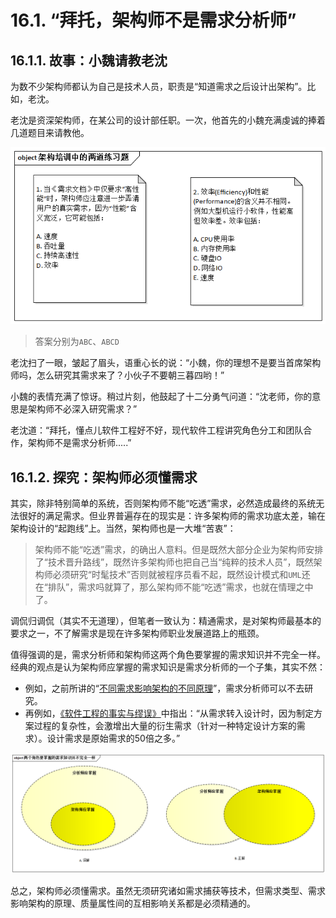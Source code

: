 # 16.1. “拜托，架构师不是需求分析师”

## 16.1.1. 故事：小魏请教老沈

为数不少架构师都认为自己是技术人员，职责是“知道需求之后设计出架构”。比如，老沈。

老沈是资深架构师，在某公司的设计部任职。一次，他首先的小魏充满虔诚的捧着几道题目来请教他。

![架构培训中的两道练习题](images/架构培训中的两道练习题.png)

> 答案分别为`ABC`、`ABCD`

老沈扫了一眼，皱起了眉头，语重心长的说：“小魏，你的理想不是要当首席架构师吗，怎么研究其需求来了？小伙子不要朝三暮四哟！”

小魏的表情充满了惊讶。稍过片刻，他鼓起了十二分勇气问道：“沈老师，你的意思是架构师不必深入研究需求？”

老沈道：“拜托，懂点儿软件工程好不好，现代软件工程讲究角色分工和团队合作，架构师不是需求分析师.....”

## 16.1.2. 探究：架构师必须懂需求

其实，除非特别简单的系统，否则架构师不能“吃透”需求，必然造成最终的系统无法很好的满足需求。但业界普遍存在的现实是：许多架构师的需求功底太差，输在架构设计的“起跑线”上。当然，架构师也是一大堆“苦衷”：

> 架构师不能“吃透”需求，的确出人意料。但是既然大部分企业为架构师安排了“技术晋升路线”，既然许多架构师也把自己当“纯粹的技术人员”，既然架构师必须研究“时髦技术”否则就被程序员看不起，既然设计模式和`UML`还在“排队”，需求吗就算了，那么架构师不能“吃透”需求，也就在情理之中了。

调侃归调侃（其实不无道理），但笔者一致认为：精通需求，是对架构师最基本的要求之一，不了解需求是现在许多架构师职业发展道路上的瓶颈。

值得强调的是，需求分析师和架构师这两个角色要掌握的需求知识并不完全一样。经典的观点是认为架构师应掌握的需求知识是需求分析师的一个子集，其实不然：

- 例如，之前所讲的“[不同需求影响架构的不同原理](../ch3/3.4.md#341-不同需求影响架构的不同原理才是架构设计的基础)”，需求分析师可以不去研究。
- 再例如，[《软件工程的事实与缪误》](https://book.douban.com/subject/1723351/)中指出：“从需求转入设计时，因为制定方案过程的复杂性，会激增出大量的衍生需求（针对一种特定设计方案的需求）。设计需求是原始需求的50倍之多。”

![两个角色要掌握的需求知识并不完全一样](images/两个角色要掌握的需求知识并不完全一样.png)

总之，架构师必须懂需求。虽然无须研究诸如需求捕获等技术，但需求类型、需求影响架构的原理、质量属性间的互相影响关系都是必须精通的。
